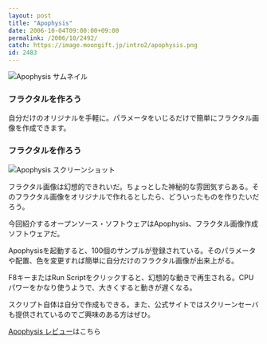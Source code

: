 ```yaml
---
layout: post
title: "Apophysis"
date: 2006-10-04T09:00:00+09:00
permalink: /2006/10/2492/
catch: https://image.moongift.jp/intro2/apophysis.png
id: 2483
---
```

 ![Apophysis サムネイル](https://image.moongift.jp/intro2/apophysis.t.png "Apophysis サムネイル")
  

### フラクタルを作ろう
  
自分だけのオリジナルを手軽に。パラメータをいじるだけで簡単にフラクタル画像を作成できます。  
<!--more-->  

### フラクタルを作ろう
  

![Apophysis スクリーンショット](https://image.moongift.jp/intro2/apophysis.png "Apophysis スクリーンショット")

  

フラクタル画像は幻想的できれいだ。ちょっとした神秘的な雰囲気すらある。そのフラクタル画像をオリジナルで作れるとしたら、どういったものを作りたいだろう。

  

今回紹介するオープンソース・ソフトウェアはApophysis、フラクタル画像作成ソフトウェアだ。

  

Apophysisを起動すると、100個のサンプルが登録されている。そのパラメータや配置、色を変更すれば簡単に自分だけのフラクタル画像が出来上がる。

  

F8キーまたはRun Scriptをクリックすると、幻想的な動きで再生される。CPUパワーをかなり使うようで、大きくすると動きが遅くなる。

  

スクリプト自体は自分で作成もできる。また、公式サイトではスクリーンセーバも提供されているのでご興味のある方はぜひ。

  

[Apophysis レビュー](http://oss.moongift.jp/review/i-2493.html)はこちら

